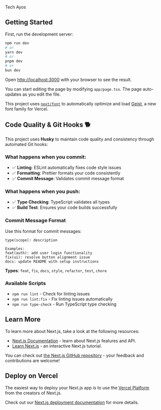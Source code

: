 Tech Ayos

## Getting Started

First, run the development server:

```bash
npm run dev
# or
yarn dev
# or
pnpm dev
# or
bun dev
```

Open [http://localhost:3000](http://localhost:3000) with your browser to see the result.

You can start editing the page by modifying `app/page.tsx`. The page auto-updates as you edit the file.

This project uses [`next/font`](https://nextjs.org/docs/app/building-your-application/optimizing/fonts) to automatically optimize and load [Geist](https://vercel.com/font), a new font family for Vercel.

## Code Quality & Git Hooks 🐕

This project uses **Husky** to maintain code quality and consistency through automated Git hooks:

### What happens when you commit:

- ✅ **Linting**: ESLint automatically fixes code style issues
- ✅ **Formatting**: Prettier formats your code consistently
- ✅ **Commit Message**: Validates commit message format

### What happens when you push:

- ✅ **Type Checking**: TypeScript validates all types
- ✅ **Build Test**: Ensures your code builds successfully

### Commit Message Format

Use this format for commit messages:

```
type(scope): description

Examples:
feat(auth): add user login functionality
fix(ui): resolve button alignment issue
docs: update README with setup instructions
```

**Types**: `feat`, `fix`, `docs`, `style`, `refactor`, `test`, `chore`

### Available Scripts

- `npm run lint` - Check for linting issues
- `npm run lint:fix` - Fix linting issues automatically
- `npm run type-check` - Run TypeScript type checking

## Learn More

To learn more about Next.js, take a look at the following resources:

- [Next.js Documentation](https://nextjs.org/docs) - learn about Next.js features and API.
- [Learn Next.js](https://nextjs.org/learn) - an interactive Next.js tutorial.

You can check out [the Next.js GitHub repository](https://github.com/vercel/next.js) - your feedback and contributions are welcome!

## Deploy on Vercel

The easiest way to deploy your Next.js app is to use the [Vercel Platform](https://vercel.com/new?utm_medium=default-template&filter=next.js&utm_source=create-next-app&utm_campaign=create-next-app-readme) from the creators of Next.js.

Check out our [Next.js deployment documentation](https://nextjs.org/docs/app/building-your-application/deploying) for more details.
